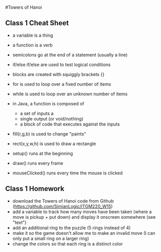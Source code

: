 #Towers of Hanoi

Class 1 Cheat Sheet
------------------------------------------------------------------------
* a variable is a thing
* a function is a verb
* semicolons go at the end of a statement (usually a line)

* if/else if/else are used to test logical conditions
* blocks are created with squiggly brackets {}
* for is used to loop over a fixed number of items
* while is used to loop over an unknown number of items

* in Java, a function is composed of
  * a set of inputs a
  * single output (or void/nothing)
  * a block of code that executes against the inputs

* fill(r,g,b) is used to change "paints"
* rect(x,y,w,h) is used to draw a rectangle

* setup() runs at the beginning
* draw() runs every frame
* mouseClicked() runs every time the mouse is clicked

Class 1 Homework
------------------------------------------------------------------------
* download the Towers of Hanoi code from Github (https://github.com/SimianLogic/ITGM220_W15)
* add a variable to track how many moves have been taken (where a move is pickup + put down) and display it onscreen somewhere (see "text")
* add an additional ring to the puzzle (5 rings instead of 4)
* make it so the game doesn't allow me to make an invalid move (I can only put a small ring on a larger ring)
* change the colors so that each ring is a distinct color